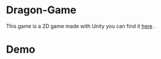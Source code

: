 # Dragon-Game
This game is a 2D game made with Unity you can find it
[here](https://simmer.io/@MayarFayez77l9/maze/) .
# Demo

